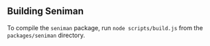 ## Building Seniman

To compile the `seniman` package, run `node scripts/build.js` from the `packages/seniman` directory.

